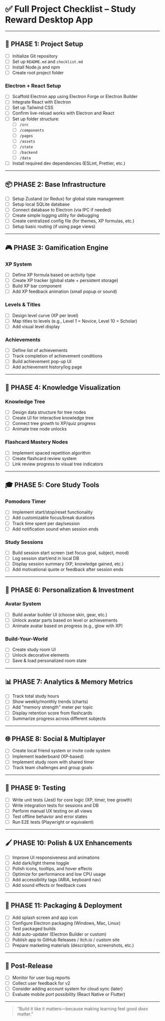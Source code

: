 # ✅ Full Project Checklist – Study Reward Desktop App

---

## 🔧 PHASE 1: Project Setup

- [ ] Initialize Git repository
- [ ] Set up `README.md` and `checklist.md`
- [ ] Install Node.js and npm
- [ ] Create root project folder

### Electron + React Setup
- [ ] Scaffold Electron app using Electron Forge or Electron Builder
- [ ] Integrate React with Electron
- [ ] Set up Tailwind CSS
- [ ] Confirm live-reload works with Electron and React
- [ ] Set up folder structure:
  - [ ] `/src`
  - [ ] `/components`
  - [ ] `/pages`
  - [ ] `/assets`
  - [ ] `/state`
  - [ ] `/backend`
  - [ ] `/data`
- [ ] Install required dev dependencies (ESLint, Prettier, etc.)

---

## 📦 PHASE 2: Base Infrastructure

- [ ] Setup Zustand (or Redux) for global state management
- [ ] Setup local SQLite database
- [ ] Connect database to Electron (via IPC if needed)
- [ ] Create simple logging utility for debugging
- [ ] Create centralized config file (for themes, XP formulas, etc.)
- [ ] Setup basic routing (if using page views)

---

## 🎮 PHASE 3: Gamification Engine

### XP System
- [ ] Define XP formula based on activity type
- [ ] Create XP tracker (global state + persistent storage)
- [ ] Build XP bar component
- [ ] Add XP feedback animation (small popup or sound)

### Levels & Titles
- [ ] Design level curve (XP per level)
- [ ] Map titles to levels (e.g., Level 1 = Novice, Level 10 = Scholar)
- [ ] Add visual level display

### Achievements
- [ ] Define list of achievements
- [ ] Track completion of achievement conditions
- [ ] Build achievement pop-up UI
- [ ] Add achievement history/log page

---

## 🌳 PHASE 4: Knowledge Visualization

### Knowledge Tree
- [ ] Design data structure for tree nodes
- [ ] Create UI for interactive knowledge tree
- [ ] Connect tree growth to XP/quiz progress
- [ ] Animate tree node unlocks

### Flashcard Mastery Nodes
- [ ] Implement spaced repetition algorithm
- [ ] Create flashcard review system
- [ ] Link review progress to visual tree indicators

---

## 🎓 PHASE 5: Core Study Tools

### Pomodoro Timer
- [ ] Implement start/stop/reset functionality
- [ ] Add customizable focus/break durations
- [ ] Track time spent per day/session
- [ ] Add notification sound when session ends

### Study Sessions
- [ ] Build session start screen (set focus goal, subject, mood)
- [ ] Log session start/end in local DB
- [ ] Display session summary (XP, knowledge gained, etc.)
- [ ] Add motivational quote or feedback after session ends

---

## 🧍 PHASE 6: Personalization & Investment

### Avatar System
- [ ] Build avatar builder UI (choose skin, gear, etc.)
- [ ] Unlock avatar parts based on level or achievements
- [ ] Animate avatar based on progress (e.g., glow with XP)

### Build-Your-World
- [ ] Create study room UI
- [ ] Unlock decorative elements
- [ ] Save & load personalized room state

---

## 📊 PHASE 7: Analytics & Memory Metrics

- [ ] Track total study hours
- [ ] Show weekly/monthly trends (charts)
- [ ] Add "memory strength" meter per topic
- [ ] Display retention score from flashcards
- [ ] Summarize progress across different subjects

---

## 🌐 PHASE 8: Social & Multiplayer

- [ ] Create local friend system or invite code system
- [ ] Implement leaderboard (XP-based)
- [ ] Implement study room with shared timer
- [ ] Track team challenges and group goals

---

## 🧪 PHASE 9: Testing

- [ ] Write unit tests (Jest) for core logic (XP, timer, tree growth)
- [ ] Write integration tests for sessions and DB
- [ ] Perform manual UX testing on all views
- [ ] Test offline behavior and error states
- [ ] Run E2E tests (Playwright or equivalent)

---

## 🖌 PHASE 10: Polish & UX Enhancements

- [ ] Improve UI responsiveness and animations
- [ ] Add dark/light theme toggle
- [ ] Polish icons, tooltips, and hover effects
- [ ] Optimize for performance and low CPU usage
- [ ] Add accessibility tags (ARIA, keyboard nav)
- [ ] Add sound effects or feedback cues

---

## 🚢 PHASE 11: Packaging & Deployment

- [ ] Add splash screen and app icon
- [ ] Configure Electron packaging (Windows, Mac, Linux)
- [ ] Test packaged builds
- [ ] Add auto-updater (Electron Builder or custom)
- [ ] Publish app to GitHub Releases / itch.io / custom site
- [ ] Prepare marketing materials (description, screenshots, etc.)

---

## 📌 Post-Release

- [ ] Monitor for user bug reports
- [ ] Collect user feedback for v2
- [ ] Consider adding account system for cloud sync (later)
- [ ] Evaluate mobile port possibility (React Native or Flutter)

---

> “Build it like it matters—because making learning feel good *does* matter.”

